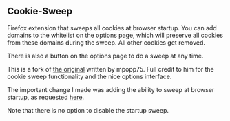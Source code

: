 ## Cookie-Sweep
Firefox extension that sweeps all cookies at browser startup. You can add domains to the whitelist on the options page, which will preserve all cookies from these domains during the sweep. All other cookies get removed.

There is also a button on the options page to do a sweep at any time.

This is a fork of [the original](https://github.com/mpopp75/cookie-sweep) written by mpopp75. Full credit to him for the cookie sweep functionality and the nice options interface.

The important change I made was adding the ability to sweep at browser startup, as requested [here](https://github.com/mpopp75/cookie-sweep/issues/7).

Note that there is no option to disable the startup sweep.
